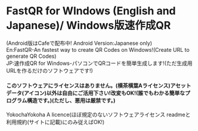 # FastQR for WIndows (English and Japanese)/ Windows版速作成QR  
(Android版はCafeで配布中! Android Version:Japanese only)  
En:FastQR-An fastest way to create QR Codes on Windows!(Create URL to generate QR Codes)  
JP:速作成QR for Windows-パソコンでQRコードを簡単生成します!(ただ生成用URLを作るだけのソフトウェアです!)  
#### このソフトウェアにライセンスはありません。(横茶横葉Aライセンス)アセットデータ(アイコン)以外は自由にご活用下さい!改変もOK!(誰でもわかる簡単なプログラム構造です。)(ただし、悪用は厳禁です。)  

YokochaYokoha A licence(ほぼ規定のないソフトウェアライセンス readmeと利用規約(サイトに記載)にのみ従えばOK!)
